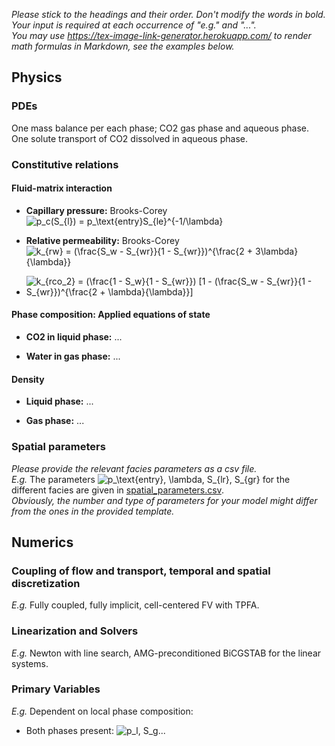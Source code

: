 _Please stick to the headings and their order. Don't modify the words in bold. Your input is required at each occurrence of "e.g." and "..."._<br>
_You may use https://tex-image-link-generator.herokuapp.com/ to render math formulas in Markdown, see the examples below._

## Physics

### PDEs

One mass balance per each phase; CO2 gas phase and aqueous phase.
One solute transport of CO2 dissolved in aqueous phase.

### Constitutive relations

#### Fluid-matrix interaction

* **Capillary pressure:** Brooks-Corey
  ![p_c(S_{l}) = p_\text{entry}S_{le}^{-1/\lambda}](https://render.githubusercontent.com/render/math?math=%5Cdisplaystyle+p_c%28S_%7Bl%7D%29+%3D+p_%5Ctext%7Bentry%7DS_%7Ble%7D%5E%7B-1%2F%5Clambda%7D%0A)

* **Relative permeability:** Brooks-Corey ![k_{rw} = (\frac{S_w - S_{wr}}{1 - S_{wr}})^{\frac{2 + 3\lambda}{\lambda}}](https://render.githubusercontent.com/render/math?math=%5Cdisplaystyle+k_%7Brw%7D+%3D+%28%5Cfrac%7BS_w+-+S_%7Bwr%7D%7D%7B1+-+S_%7Bwr%7D%7D%29%5E%7B%5Cfrac%7B2+%2B+3%5Clambda%7D%7B%5Clambda%7D%7D)
* ![k_{rco_2} = (\frac{1 - S_w}{1 - S_{wr}}) [1 - (\frac{S_w - S_{wr}}{1 - S_{wr}})^{\frac{2 + \lambda}{\lambda}}]](https://render.githubusercontent.com/render/math?math=%5Cdisplaystyle+k_%7Brco_2%7D+%3D+%28%5Cfrac%7B1+-+S_w%7D%7B1+-+S_%7Bwr%7D%7D%29+%5B1+-+%28%5Cfrac%7BS_w+-+S_%7Bwr%7D%7D%7B1+-+S_%7Bwr%7D%7D%29%5E%7B%5Cfrac%7B2+%2B+%5Clambda%7D%7B%5Clambda%7D%7D%5D) 

#### Phase composition: Applied equations of state

* **CO2 in liquid phase:** ...

* **Water in gas phase:** ...

#### Density

* **Liquid phase:** ...

* **Gas phase:** ...

### Spatial parameters

_Please provide the relevant facies parameters as a csv file._<br>
_E.g._ The parameters ![p_\text{entry}, \lambda, S_{lr}, S_{gr}](https://render.githubusercontent.com/render/math?math=%5Cdisplaystyle+p_%5Ctext%7Bentry%7D%2C+%5Clambda%2C+S_%7Blr%7D%2C+S_%7Bgr%7D%0A) for the different facies are given in [spatial_parameters.csv](spatial_parameters.csv).<br>
_Obviously, the number and type of parameters for your model might differ from the ones in the provided template._

## Numerics

### Coupling of flow and transport, temporal and spatial discretization

_E.g._ Fully coupled, fully implicit, cell-centered FV with TPFA.

### Linearization and Solvers

_E.g._ Newton with line search, AMG-preconditioned BiCGSTAB for the linear systems.

### Primary Variables

_E.g._ Dependent on local phase composition:
* Both phases present:
  ![p_l, S_g](https://render.githubusercontent.com/render/math?math=%5Ctextstyle+p_l%2C+S_g%0A)...

